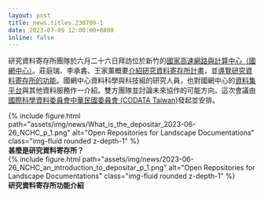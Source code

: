 ```yaml
---
layout: post
title: news.titles.230709-1
date: 2023-07-09 12:00:00+0800
inline: false
---
```


研究資料寄存所團隊於六月二十六日拜訪位於新竹的[國家高速網路與計算中心（國網中心）](https://www.nchc.org.tw/)。莊庭瑞、李承錱、王家薰概要[介紹研究資料寄存所計畫](https://m.odw.tw/u/trc/m/what-is-the-depositar/)，並[導覽研究資料寄存所的功能](https://m.odw.tw/u/odw/m/2023-nchc-an-introduction-to-depositar/)。國網中心資料科學與科技組的研究人員，也對國網中心的[資料集平台](https://scidm.nchc.org.tw/)與其他資料服務作一介紹。雙方團隊並討論未來協作的可能方向。這次會議由[國際科學資料委員會中華民國委員會 (CODATA Taiwan)](https://codata.sinica.edu.tw/)發起並安排。


<div class="row">
    <div class="col-sm mt-3 mt-md-0">
        {% include figure.html path="assets/img/news/What_is_the_depositar_2023-06-26_NCHC_p_1.png" alt="Open Repositories for Landscape Documentations" class="img-fluid rounded z-depth-1" %}
    </div>
</div>
<div class="caption">
    <b>甚麼是研究資料寄存所？</b>
</div>

<div class="row">
    <div class="col-sm mt-3 mt-md-0">
        {% include figure.html path="assets/img/news/2023-06-26_NCHC_an_introduction_to_depositar_p_1.png" alt="Open Repositories for Landscape Documentations" class="img-fluid rounded z-depth-1" %}
    </div>
</div>
<div class="caption">
    <b>研究資料寄存所功能介紹</b>
</div>
